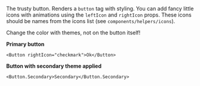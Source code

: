 The trusty button. Renders a `button` tag with styling. You can add fancy little icons with animations using the `leftIcon` and `rightIcon` props. These icons should be names from the icons list (see `components/helpers/icons`).

Change the color with themes, not on the button itself!

**Primary button**
```
<Button rightIcon="checkmark">Ok</Button>
```

**Button with secondary theme applied**
```
<Button.Secondary>Secondary</Button.Secondary>
```
